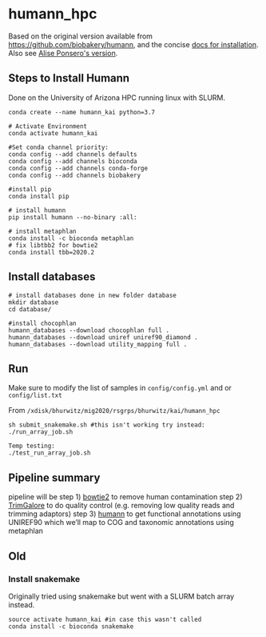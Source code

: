 # humann_hpc

Based on the original version available from https://github.com/biobakery/humann, and the concise [docs for installation](https://huttenhower.sph.harvard.edu/humann). Also see [Alise Ponsero's version](https://github.com/aponsero/Humann_annotation_HPC).

## Steps to Install Humann

Done on the University of Arizona HPC running linux with SLURM.

```
conda create --name humann_kai python=3.7

# Activate Environment
conda activate humann_kai

#Set conda channel priority:
conda config --add channels defaults
conda config --add channels bioconda
conda config --add channels conda-forge
conda config --add channels biobakery

#install pip
conda install pip

# install humann
pip install humann --no-binary :all:

# install metaphlan
conda install -c bioconda metaphlan
# fix libtbb2 for bowtie2
conda install tbb=2020.2
```

## Install databases

```
# install databases done in new folder database
mkdir database
cd database/

#install chocophlan
humann_databases --download chocophlan full .
humann_databases --download uniref uniref90_diamond .
humann_databases --download utility_mapping full .
```



## Run

Make sure to modify the list of samples in `config/config.yml` and or `config/list.txt`

From `/xdisk/bhurwitz/mig2020/rsgrps/bhurwitz/kai/humann_hpc`
```
sh submit_snakemake.sh #this isn't working try instead:
./run_array_job.sh

Temp testing:
./test_run_array_job.sh
```


## Pipeline summary

pipeline will be step 1) [bowtie2](https://github.com/BenLangmead/bowtie2) to remove human contamination step 2) [TrimGalore](https://github.com/FelixKrueger/TrimGalore) to do quality control (e.g. removing low quality reads and trimming adaptors) step 3) [humann](https://github.com/biobakery/humann) to get functional annotations using UNIREF90 which we’ll map to COG and taxonomic annotations using metaphlan

## Old

### Install snakemake

Originally tried using snakemake but went with a SLURM batch array instead.

```
source activate humann_kai #in case this wasn't called
conda install -c bioconda snakemake
```
